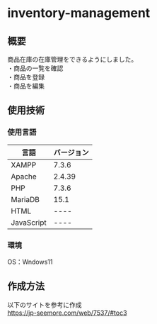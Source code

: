 # inventory-management

## 概要<br>
商品在庫の在庫管理をできるようにしました。<br>
・商品の一覧を確認<br>
・商品を登録<br>
・商品を編集<br>

## 使用技術<br>
### 使用言語
 
| 言語  | バージョン |
| ------------- | ------------- |
| XAMPP  | 7.3.6  |
| Apache  | 2.4.39  |
| PHP  | 7.3.6  |
| MariaDB  | 15.1  |
| HTML  | ----  |
| JavaScript  | ----  |

### 環境<br>
OS：Wndows11

## 作成方法<br>
以下のサイトを参考に作成<br>
https://jp-seemore.com/web/7537/#toc3
